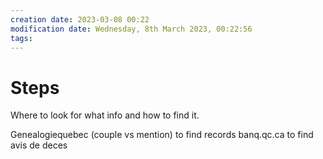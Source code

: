 ```yaml
---
creation date: 2023-03-08 00:22
modification date: Wednesday, 8th March 2023, 00:22:56
tags: 
---
```


# Steps

Where to look for what info and how to find it.

Genealogiequebec (couple vs mention) to find records
banq.qc.ca to find avis de deces

